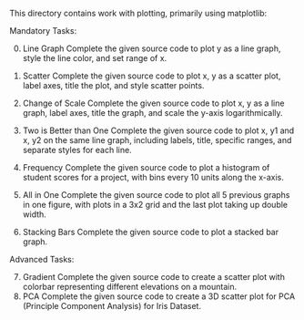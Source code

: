 This directory contains work with plotting, primarily using matplotlib:

Mandatory Tasks:

0. Line Graph
   Complete the given source code to plot y as a line graph, style the line color, and set range of x.

1. Scatter
   Complete the given source code to plot x, y as a scatter plot, label axes, title the plot, and style scatter points.

2. Change of Scale
   Complete the given source code to plot x, y as a line graph, label axes, title the graph, and scale the y-axis logarithmically.

3. Two is Better than One
   Complete the given source code to plot x, y1 and x, y2 on the same line graph, including labels, title, specific ranges, and separate styles for each line.

4. Frequency
   Complete the given source code to plot a histogram of student scores for a project, with bins every 10 units along the x-axis.

5. All in One
   Complete the given source code to plot all 5 previous graphs in one figure, with plots in a 3x2 grid and the last plot taking up double width.

6. Stacking Bars
   Complete the given source code to plot a stacked bar graph.

Advanced Tasks:

7. Gradient
   Complete the given source code to create a scatter plot with colorbar representing different elevations on a mountain.
8. PCA
   Complete the given source code to create a 3D scatter plot for PCA (Principle Component Analysis) for Iris Dataset.
